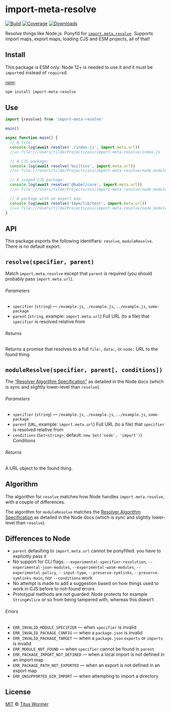 # import-meta-resolve

[![Build][build-badge]][build]
[![Coverage][coverage-badge]][coverage]
[![Downloads][downloads-badge]][downloads]

Resolve things like Node.js.
Ponyfill for [`import.meta.resolve`][resolve].
Supports import maps, export maps, loading CJS and ESM projects, all of that!

## Install

This package is ESM only: Node 12+ is needed to use it and it must be `import`ed
instead of `require`d.

[npm][]:

```sh
npm install import-meta-resolve
```

## Use

```js
import {resolve} from 'import-meta-resolve'

main()

async function main() {
  // A file:
  console.log(await resolve('./index.js', import.meta.url))
  //=> file:///Users/tilde/Projects/oss/import-meta-resolve/index.js

  // A CJS package:
  console.log(await resolve('builtins', import.meta.url))
  //=> file:///Users/tilde/Projects/oss/import-meta-resolve/node_modules/builtins/index.js

  // A scoped CJS package:
  console.log(await resolve('@babel/core', import.meta.url))
  //=> file:///Users/tilde/Projects/oss/import-meta-resolve/node_modules/@babel/core/lib/index.js

  // A package with an export map:
  console.log(await resolve('tape/lib/test', import.meta.url))
  //=> file:///Users/tilde/Projects/oss/import-meta-resolve/node_modules/tape/lib/test.js
}
```

## API

This package exports the following identifiers: `resolve`, `moduleResolve`.
There is no default export.

## `resolve(specifier, parent)`

Match `import.meta.resolve` except that `parent` is required (you should
probably pass `import.meta.url`).

###### Parameters

*   `specifier` (`string`)
    — `/example.js`, `./example.js`, `../example.js`, `some-package`
*   `parent` (`string`, example: `import.meta.url`)
    Full URL (to a file) that `specifier` is resolved relative from

###### Returns

Returns a promise that resolves to a full `file:`, `data:`, or `node:` URL to
the found thing.

## `moduleResolve(specifier, parent[, conditions])`

The [“Resolver Algorithm Specification”][algo] as detailed in the Node docs
(which is sync and slightly lower-level than `resolve`).

###### Parameters

*   `specifier` (`string`)
    — `/example.js`, `./example.js`, `../example.js`, `some-package`
*   `parent` (`URL`, example: `import.meta.url`)
    Full URL (to a file) that `specifier` is resolved relative from
*   `conditions` (`Set<string>`, default: `new Set('node', 'import')`)
    Conditions

###### Returns

A URL object to the found thing.

## Algorithm

The algorithm for `resolve` matches how Node handles `import.meta.resolve`, with
a couple of differences.

The algorithm for `moduleResolve` matches the [Resolver Algorithm
Specification][algo] as detailed in the Node docs (which is sync and slightly
lower-level than `resolve`).

## Differences to Node

*   `parent` defaulting to `import.meta.url` cannot be ponyfilled: you have to
    explicitly pass it
*   No support for CLI flags: `--experimental-specifier-resolution`,
    `--experimental-json-modules`, `--experimental-wasm-modules`,
    `--experimental-policy`, `--input-type`, `--preserve-symlinks`,
    `--preserve-symlinks-main`, nor `--conditions` work
*   No attempt is made to add a suggestion based on how things used to work in
    CJS before to not-found errors
*   Prototypal methods are not guarded: Node protects for example `String#slice`
    or so from being tampered with, whereas this doesn’t

###### Errors

*   `ERR_INVALID_MODULE_SPECIFIER`
    — when `specifier` is invalid
*   `ERR_INVALID_PACKAGE_CONFIG`
    — when a `package.json` is invalid
*   `ERR_INVALID_PACKAGE_TARGET`
    — when a `package.json` `exports` or `imports` is invalid
*   `ERR_MODULE_NOT_FOUND`
    — when `specifier` cannot be found in `parent`
*   `ERR_PACKAGE_IMPORT_NOT_DEFINED`
    — when a local import is not defined in an import map
*   `ERR_PACKAGE_PATH_NOT_EXPORTED`
    — when an export is not defined in an export map
*   `ERR_UNSUPPORTED_DIR_IMPORT`
    — when attempting to import a directory

## License

[MIT][license] © [Titus Wormer][author]

<!-- Definitions -->

[build-badge]: https://github.com/wooorm/import-meta-resolve/workflows/main/badge.svg

[build]: https://github.com/wooorm/import-meta-resolve/actions

[coverage-badge]: https://img.shields.io/codecov/c/github/wooorm/import-meta-resolve.svg

[coverage]: https://codecov.io/github/wooorm/import-meta-resolve

[downloads-badge]: https://img.shields.io/npm/dm/import-meta-resolve.svg

[downloads]: https://www.npmjs.com/package/import-meta-resolve

[npm]: https://docs.npmjs.com/cli/install

[license]: license

[author]: https://wooorm.com

[algo]: https://nodejs.org/dist/latest-v14.x/docs/api/esm.html#esm_resolver_algorithm

[resolve]: https://nodejs.org/api/esm.html#esm_import_meta_resolve_specifier_parent
